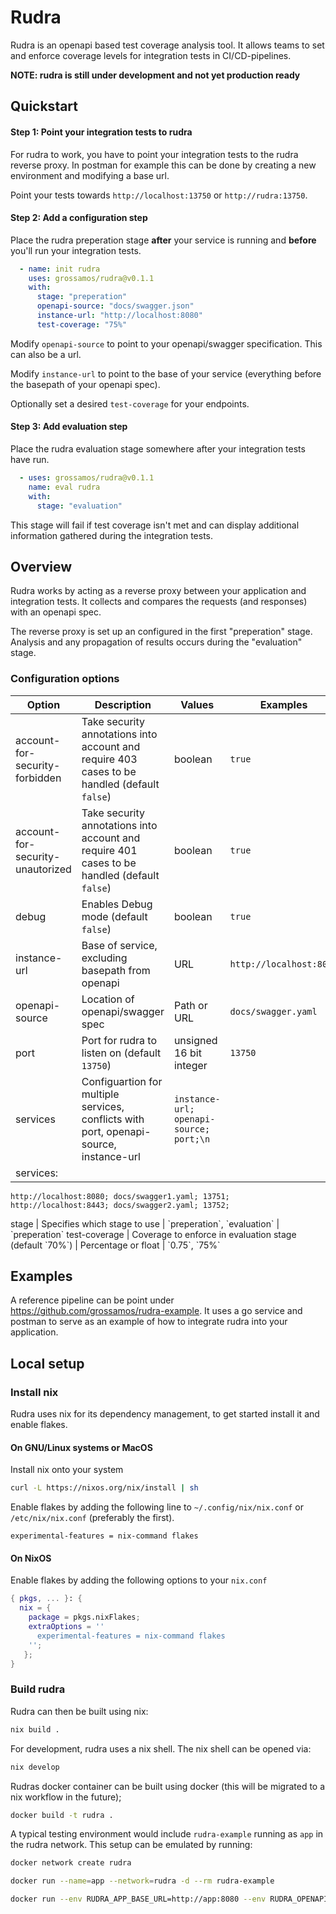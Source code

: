 # Rudra
Rudra is an openapi based test coverage analysis tool.
It allows teams to set and enforce coverage levels for integration tests in CI/CD-pipelines.

**NOTE: rudra is still under development and not yet production ready**

## Quickstart
#### Step 1: Point your integration tests to rudra
For rudra to work, you have to point your integration tests to the rudra reverse proxy.
In postman for example this can be done by creating a new environment and modifying a base url.

Point your tests towards `http://localhost:13750` or `http://rudra:13750`.

#### Step 2: Add a configuration step
Place the rudra preperation stage **after** your service is running and **before** you'll run your integration tests.

```yaml
  - name: init rudra
    uses: grossamos/rudra@v0.1.1
    with:
      stage: "preperation"
      openapi-source: "docs/swagger.json"
      instance-url: "http://localhost:8080"
      test-coverage: "75%"
```

Modify `openapi-source` to point to your openapi/swagger specification. This can also be a url.

Modify `instance-url` to point to the base of your service (everything before the basepath of your openapi spec).

Optionally set a desired `test-coverage` for your endpoints.

#### Step 3: Add evaluation step
Place the rudra evaluation stage somewhere after your integration tests have run.

```yaml
  - uses: grossamos/rudra@v0.1.1
    name: eval rudra
    with:
      stage: "evaluation"
```
This stage will fail if test coverage isn't met and can display additional information gathered during the integration tests.

## Overview
Rudra works by acting as a reverse proxy between your application and integration tests.
It collects and compares the requests (and responses) with an openapi spec.

The reverse proxy is set up an configured in the first "preperation" stage.
Analysis and any propagation of results occurs during the "evaluation" stage.

### Configuration options
Option                           | Description | Values | Examples
---------------------------------|-------------|--------|---------
account-for-security-forbidden   | Take security annotations into account and require 403 cases to be handled (default `false`) | boolean | `true`
account-for-security-unautorized | Take security annotations into account and require 401 cases to be handled (default `false`) | boolean | `true`
debug                            | Enables Debug mode (default `false`) | boolean | `true`
instance-url                     | Base of service, excluding basepath from openapi | URL | `http://localhost:8080`
openapi-source                   | Location of openapi/swagger spec | Path or URL | `docs/swagger.yaml`
port                             | Port for rudra to listen on (default `13750`) | unsigned 16 bit integer | `13750`
services                         | Configuartion for multiple services, conflicts with port, openapi-source, instance-url | `instance-url; openapi-source; port;\n` | <pre>
services: |
    http://localhost:8080; docs/swagger1.yaml; 13751;
    http://localhost:8443; docs/swagger2.yaml; 13752;
</pre>
stage                            | Specifies which stage to use | `preperation`, `evaluation` | `preperation`
test-coverage                    | Coverage to enforce in evaluation stage (default `70%`) | Percentage or float | `0.75`, `75%`

## Examples
A reference pipeline can be point under <https://github.com/grossamos/rudra-example>.
It uses a go service and postman to serve as an example of how to integrate rudra into your application.

## Local setup
### Install nix
Rudra uses nix for its dependency management, to get started install it and enable flakes.

#### On GNU/Linux systems or MacOS
Install nix onto your system
```bash
curl -L https://nixos.org/nix/install | sh
```

Enable flakes by adding the following line to `~/.config/nix/nix.conf` or `/etc/nix/nix.conf` (preferably the first).
```
experimental-features = nix-command flakes
```

#### On NixOS 
Enable flakes by adding the following options to your `nix.conf`
```nix
{ pkgs, ... }: {
  nix = {
    package = pkgs.nixFlakes;
    extraOptions = ''
      experimental-features = nix-command flakes
    '';
   };
}
```

### Build rudra
Rudra can then be built using nix:
```bash
nix build .
```

For development, rudra uses a nix shell.
The nix shell can be opened via:
```bash
nix develop
```

Rudras docker container can be built using docker (this will be migrated to a nix workflow in the future);
```bash
docker build -t rudra .
```

A typical testing environment would include `rudra-example` running as `app` in the rudra network.
This setup can be emulated by running:
```bash
docker network create rudra

docker run --name=app --network=rudra -d --rm rudra-example

docker run --env RUDRA_APP_BASE_URL=http://app:8080 --env RUDRA_OPENAPI_SOURCE=/swagger.yaml --volume $PWD/test/resource/swagger.yaml:/swagger.yaml -p 13750:80 --network rudra --name rudra --rm --env RUDRA_DEBUG=0 --env RUDRA_ACCOUNT_FOR_SECURITY=1 rudra
```

